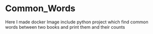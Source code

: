 # Common_Words
Here I made docker Image include python project which find common words between two books and print them and their counts 
